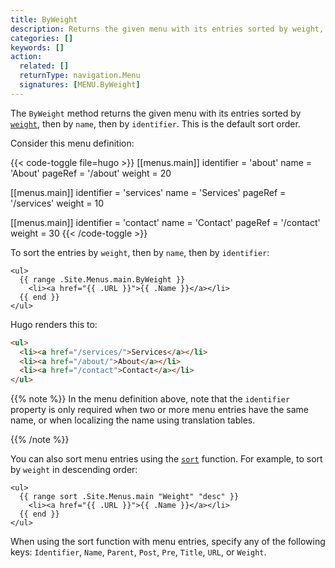 ```yaml
---
title: ByWeight
description: Returns the given menu with its entries sorted by weight, then by name, then by identifier.
categories: []
keywords: []
action:
  related: []
  returnType: navigation.Menu
  signatures: [MENU.ByWeight]
---
```


The `ByWeight` method returns the given menu with its entries sorted by [`weight`], then by `name`, then by `identifier`. This is the default sort order.

[`weight`]: /getting-started/glossary/#weight

Consider this menu definition:

{{< code-toggle file=hugo >}}
[[menus.main]]
identifier = 'about'
name = 'About'
pageRef = '/about'
weight = 20

[[menus.main]]
identifier = 'services'
name = 'Services'
pageRef = '/services'
weight = 10

[[menus.main]]
identifier = 'contact'
name = 'Contact'
pageRef = '/contact'
weight = 30
{{< /code-toggle >}}

To sort the entries by `weight`, then by `name`, then by `identifier`:

```go-html-template
<ul>
  {{ range .Site.Menus.main.ByWeight }}
    <li><a href="{{ .URL }}">{{ .Name }}</a></li>
  {{ end }}
</ul>
```

Hugo renders this to:

```html
<ul>
  <li><a href="/services/">Services</a></li>
  <li><a href="/about/">About</a></li>
  <li><a href="/contact">Contact</a></li>
</ul>
```

{{% note %}}
In the menu definition above, note that the `identifier` property is only required when two or more menu entries have the same name, or when localizing the name using translation tables.

[details]: /content-management/menus/#properties-front-matter
{{% /note %}}

You can also sort menu entries using the [`sort`] function. For example, to sort by `weight` in descending order:

```go-html-template
<ul>
  {{ range sort .Site.Menus.main "Weight" "desc" }}
    <li><a href="{{ .URL }}">{{ .Name }}</a></li>
  {{ end }}
</ul>
```

When using the sort function with menu entries, specify any of the following keys: `Identifier`, `Name`, `Parent`, `Post`, `Pre`, `Title`, `URL`, or `Weight`.

[`sort`]: /functions/collections/sort
